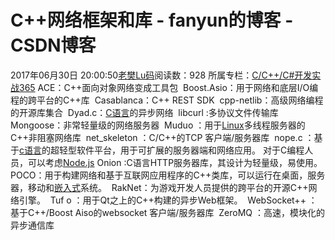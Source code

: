 # C++网络框架和库 - fanyun的博客 - CSDN博客
2017年06月30日 20:00:50[老樊Lu码](https://me.csdn.net/fanyun_01)阅读数：928
所属专栏：[C/C++/C#开发实战365](https://blog.csdn.net/column/details/c-plus-plus-01.html)
ACE：C++面向对象网络变成工具包 
Boost.Asio：用于网络和底层I/O编程的跨平台的C++库 
Casablanca：C++ REST SDK 
cpp-netlib：高级网络编程的开源库集合 
Dyad.c：[C语言](http://lib.csdn.net/base/c)的异步网络 
libcurl :多协议文件传输库 
Mongoose：非常轻量级的网络服务器 
Muduo ：用于[Linux](http://lib.csdn.net/base/linux)多线程服务器的C++非阻塞网络库 
net_skeleton ：C/C++的TCP 客户端/服务器库 
nope.c ：基于[c语言](http://lib.csdn.net/base/c)的超轻型软件平台，用于可扩展的服务器端和网络应用。
 对于C编程人员，可以考虑[Node.js](http://lib.csdn.net/base/nodejs)
Onion :C语言HTTP服务器库，其设计为轻量级，易使用。 
POCO：用于构建网络和基于互联网应用程序的C++类库，可以运行在桌面，服务器，移动和[嵌入式](http://lib.csdn.net/base/embeddeddevelopment)系统。 
RakNet：为游戏开发人员提供的跨平台的开源C++网络引擎。 
Tuf o ：用于Qt之上的C++构建的异步Web框架。 
WebSocket++ ：基于C++/Boost Aiso的websocket 客户端/服务器库 
ZeroMQ ：高速，模块化的异步通信库
